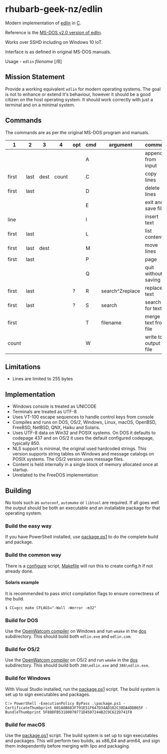 # rhubarb-geek-nz/edlin

Modern implementation of [edlin](https://en.wikipedia.org/wiki/Edlin) in [C](https://en.wikipedia.org/wiki/C_(programming_language)).

Reference is the [MS-DOS v2.0 version of edlin](https://github.com/microsoft/MS-DOS/blob/main/v2.0/source/EDLIN.ASM).

Works over SSHD including on Windows 10 IoT.

Interface is as defined in original MS-DOS manuals.

Usage - `edlin` _filename_ \[/B\]

## Mission Statement

Provide a working equivalent `edlin` for modern operating systems. The goal is not to enhance or extend it's behaviour, however it should be a good citizen on the host operating system. It should work correctly with just a terminal and on a minimal system.

## Commands

The commands are as per the original MS-DOS program and manuals.

| 1 | 2 | 3 | 4 | opt | cmd | argument | comment
|---|---|---|---|-----|-----|-------- | --------
|   |   |   |   |     | A | | append from input
| first | last | dest | count | | C | | copy lines
| first | last |  |  |  | D | | delete lines
| | | | | | E | | exit and save file
| line | | | | | I | | insert text
| first | last | | | | L | | list content
| first | last | dest | | | M | | move lines
| first | last | | | | P  | | page
| | | | | | Q | | quit without saving
| first | last | | | ? | R | search^Zreplace | replace text
| first | last | | | ? | S | search | search for text
| first | | | | | T | filename | merge text from file
| count | | | | | W | | write to output file

## Limitations

- Lines are limited to 255 bytes

## Implementation

- Windows console is treated as UNICODE
- Terminals are treated as UTF-8
- Uses VT-100 escape sequences to handle control keys from console
- Compiles and runs on DOS, OS/2, Windows, Linux, macOS, OpenBSD, FreeBSD, NetBSD, QNX, Haiku and Solaris.
- Uses UTF-8 data on Win32 and POSIX systems. On DOS it defaults to codepage 437 and on OS/2 it uses the default configured codepage, typically 850.
- NLS support is minimal, the original used hardcoded strings. This version supports string tables on Windows and message catalogs on POSIX systems. The OS/2 version uses message files.
- Content is held internally in a single block of memory allocated once at startup.
- Unrelated to the FreeDOS implementation

## Building

No tools such as `autoconf`, `automake` or `libtool` are required. If all goes well the output should be both an executable and an installable package for that operating system.

### Build the easy way

If you have PowerShell installed, use [package.ps1](package.ps1) to do the complete build and package.

### Build the common way

There is a [configure](configure) script, [Makefile](Makefile) will run this to create config.h if not already done.

#### Solaris example

It is recommended to pass strict compilation flags to ensure correctness of the build.

```
$ CC=gcc make CFLAGS="-Wall -Werror -m32"
```

### Build for DOS

Use the [OpenWatcom compiler](https://github.com/open-watcom/open-watcom-1.9/releases/tag/ow1.9) on Windows and run `wmake` in the [dos](dos) subdirectory. This should build both `edlin.exe` and `edlin.com`.

### Build for OS/2

Use the [OpenWatcom compiler](https://github.com/open-watcom/open-watcom-1.9/releases/tag/ow1.9) on OS/2 and run `wmake` in the [dos](dos) subdirectory. This should build both `286\edlin.exe` and `386\edlin.exe`.

### Build for Windows

With Visual Studio installed, run the [package.ps1](package.ps1) script. The build system is set up to sign executables and packages.

```
C:> PowerShell -ExecutionPolicy ByPass .\package.ps1 -CertificateThumbprint 601A8B683F791E51F647D34AD102C38DA4DDB65F -BundleThumbprint 5F88DFB53180070771D4507244B2C9C622D741F8
```

### Build for macOS

Use the [package.ps1](package.ps1) script. The build system is set up to sign executables and packages. This will perform two builds, as x86_64 and arm64, and sign them independently before merging with lipo and packaging.

